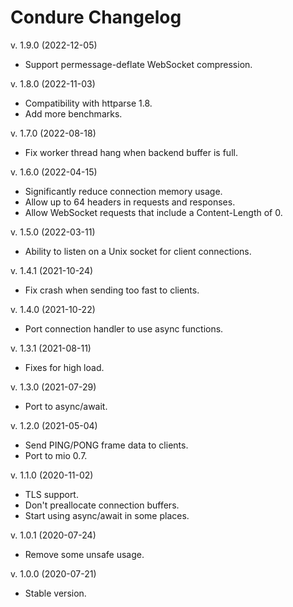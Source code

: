 Condure Changelog
=================

v. 1.9.0 (2022-12-05)

  * Support permessage-deflate WebSocket compression.

v. 1.8.0 (2022-11-03)

  * Compatibility with httparse 1.8.
  * Add more benchmarks.

v. 1.7.0 (2022-08-18)

  * Fix worker thread hang when backend buffer is full.

v. 1.6.0 (2022-04-15)

  * Significantly reduce connection memory usage.
  * Allow up to 64 headers in requests and responses.
  * Allow WebSocket requests that include a Content-Length of 0.

v. 1.5.0 (2022-03-11)

  * Ability to listen on a Unix socket for client connections.

v. 1.4.1 (2021-10-24)

  * Fix crash when sending too fast to clients.

v. 1.4.0 (2021-10-22)

  * Port connection handler to use async functions.

v. 1.3.1 (2021-08-11)

  * Fixes for high load.

v. 1.3.0 (2021-07-29)

  * Port to async/await.

v. 1.2.0 (2021-05-04)

  * Send PING/PONG frame data to clients.
  * Port to mio 0.7.

v. 1.1.0 (2020-11-02)

  * TLS support.
  * Don't preallocate connection buffers.
  * Start using async/await in some places.

v. 1.0.1 (2020-07-24)

  * Remove some unsafe usage.

v. 1.0.0 (2020-07-21)

  * Stable version.
